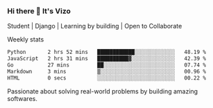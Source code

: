 ### Hi there 👋 It's Vizo

Student | Django | Learning by building | Open to Collaborate

Weekly stats
<!--START_SECTION:waka-->

```txt
Python       2 hrs 52 mins   ████████████░░░░░░░░░░░░░   48.19 %
JavaScript   2 hrs 31 mins   ██████████▓░░░░░░░░░░░░░░   42.39 %
Go           27 mins         ██░░░░░░░░░░░░░░░░░░░░░░░   07.74 %
Markdown     3 mins          ▒░░░░░░░░░░░░░░░░░░░░░░░░   00.96 %
HTML         0 secs          ░░░░░░░░░░░░░░░░░░░░░░░░░   00.22 %
```

<!--END_SECTION:waka-->


Passionate about solving real-world problems by building amazing softwares.
